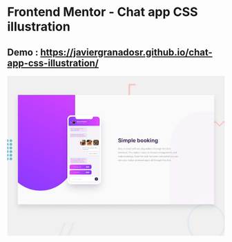 # Frontend Mentor - Chat app CSS illustration
## Demo : https://javiergranadosr.github.io/chat-app-css-illustration/
![Design preview for the Chat app CSS illustration coding challenge](./design/desktop-preview.jpg)

